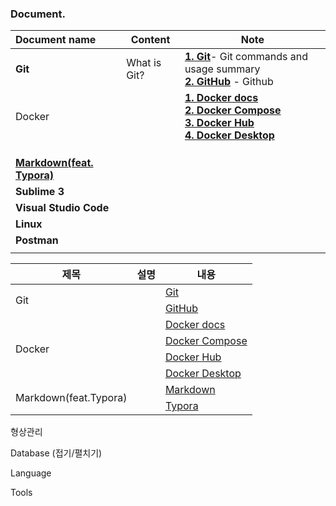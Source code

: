 ### Document.

| Document name                                                | Content      | Note                                                         |
| :----------------------------------------------------------- | ------------ | ------------------------------------------------------------ |
| **Git**                                                      | What is Git? | [**1. Git**](https://tinyurl.com/2oqo74st)- Git commands and usage summary<br />[**2. GitHub**](https://bit.ly/3E6uBGY) - Github |
| Docker                                                       |              | [**1. Docker docs**](https://tinyurl.com/2na8gjyy)<br />[**2. Docker  Compose**](https://tinyurl.com/2l5jto84)<br />[**3. Docker Hub**](https://tinyurl.com/2ltr6qgh)<br />[**4. Docker Desktop**](https://tinyurl.com/2jwfwjst) |
|                                                              |              |                                                              |
|                                                              |              |                                                              |
|                                                              |              |                                                              |
| [**Markdown(feat. Typora)**](https://github.com/kos5667/Git/tree/main/markdown) |              |                                                              |
| **Sublime 3**                                                |              |                                                              |
| **Visual Studio Code**                                       |              |                                                              |
| **Linux**                                                    |              |                                                              |
| **Postman**                                                  |              |                                                              |
|                                                              |              |                                                              |

<table>
    <thead>
        <tr>
            <th>제목</th>
            <th>설명</th>
            <th>내용</th>
        </tr>
    </thead>
    <tbody>
        <!-- Git -->
        <tr>
            <td rowspan="2">Git</td>
            <td></td>
            <td><a href="./git/git/README.md">Git</a></td>
        </tr>
        <tr>
            <td></td>
            <td><a href="./git/github/README.md">GitHub</a></td>
        </tr>
        <!-- Docker -->
        <tr>
            <td rowspan="4">Docker</td>
            <td></td>
            <td><a href="./docker/01.docker-docs/README.md">Docker docs</a></td>
        </tr>
        <tr>
            <td></td>
            <td><a href="./docker/02.docker-compose/README.md">Docker Compose</a></td>
        </tr>
        <tr>
            <td></td>
            <td><a href="./docker/03.docker-hub/README.md">Docker Hub</a></td>
        </tr>
        <tr>
            <td></td>
            <td><a href="./docker/04.docker-tools/README.md">Docker Desktop</a></td>
        </tr>
        <!-- MarkDown -->
        <tr>
            <td rowspan="2">Markdown(feat.Typora)</td>
            <td></td>
            <td><a href="#">Markdown</a></td>
        </tr>
        <tr>
            <td></td>
            <td><a href="#">Typora</a></td>
        </tr>
        <!-- Linux -->
        <!-- Postman -->
        <!-- Sublime Text3 -->
        <!-- Visual Studio Code -->
</tbody>

</table>



형상관리



Database (접기/펼치기)



Language



Tools
